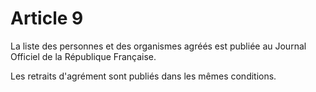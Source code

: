 # Article 9

La liste des personnes et des organismes agréés est publiée au Journal Officiel de la République Française.

Les retraits d'agrément sont publiés dans les mêmes conditions.
